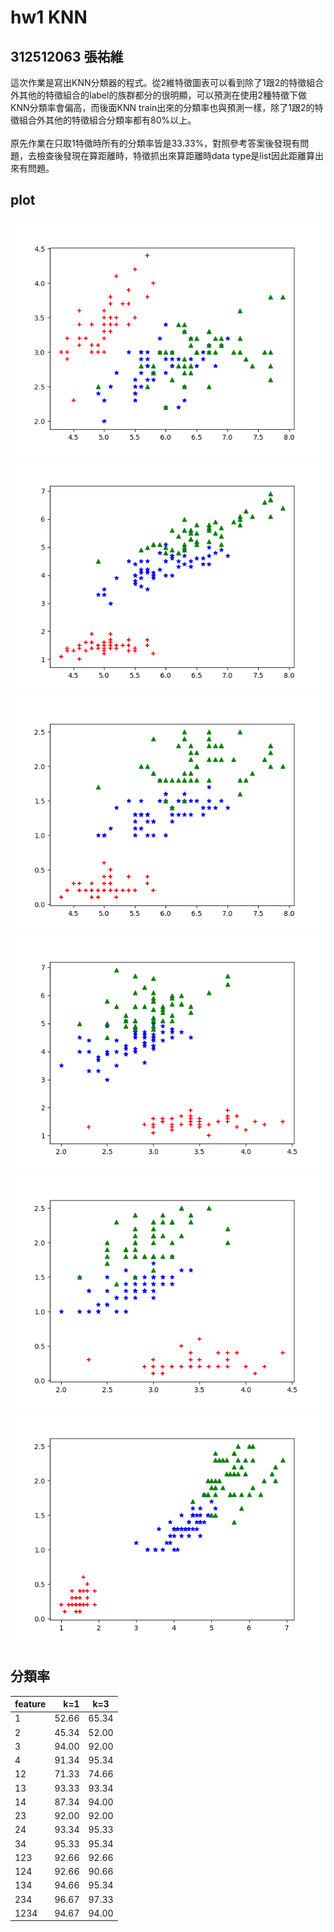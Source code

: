 # hw1 KNN
## 312512063 張祐維
這次作業是寫出KNN分類器的程式。從2維特徵圖表可以看到除了1跟2的特徵組合外其他的特徵組合的label的族群都分的很明顯，可以預測在使用2種特徵下做KNN分類率會偏高，而後面KNN train出來的分類率也與預測一樣，除了1跟2的特徵組合外其他的特徵組合分類率都有80%以上。<br><br>
原先作業在只取1特徵時所有的分類率皆是33.33%，對照參考答案後發現有問題，去檢查後發現在算距離時，特徵抓出來算距離時data type是list因此距離算出來有問題。

## plot
<img src="./feature1_2.png"/><img src="./feature1_3.png"/><img src="./feature1_4.png"/><img src="./feature2_3.png"/><img src="./feature2_4.png"/><img src="./feature3_4.png"/>
<br>
## 分類率
|   feature  | k=1  |  k=3|
| :-----| ----: | :----: |
|1   |52.66  |65.34|
|2   |45.34  |52.00|
|3   |94.00  |92.00|
|4   |91.34  |95.34|
|12  | 71.33 | 74.66|
|13  | 93.33  |93.34|
|14  |87.34  |94.00|
|23   |92.00  |92.00|
|24   |93.34  |95.33|
|34   |95.33  |95.34|
|123  |92.66  |92.66|
|124  |92.66  |90.66|
|134 | 94.66  |95.34|
|234 | 96.67  |97.33|
|1234|  94.67 | 94.00|
